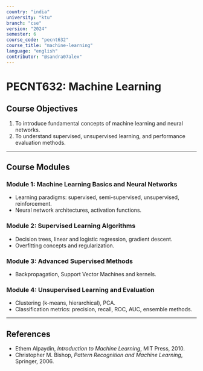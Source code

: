 ```yaml
---
country: "india"
university: "ktu"
branch: "cse"
version: "2024"
semester: 6
course_code: "pecnt632"
course_title: "machine-learning"
language: "english"
contributor: "@sandra07alex"
---
```


# PECNT632: Machine Learning

## Course Objectives
1. To introduce fundamental concepts of machine learning and neural networks.
2. To understand supervised, unsupervised learning, and performance evaluation methods.

---

## Course Modules

### Module 1: Machine Learning Basics and Neural Networks
- Learning paradigms: supervised, semi-supervised, unsupervised, reinforcement.
- Neural network architectures, activation functions.

### Module 2: Supervised Learning Algorithms
- Decision trees, linear and logistic regression, gradient descent.
- Overfitting concepts and regularization.

### Module 3: Advanced Supervised Methods
- Backpropagation, Support Vector Machines and kernels.

### Module 4: Unsupervised Learning and Evaluation
- Clustering (k-means, hierarchical), PCA.
- Classification metrics: precision, recall, ROC, AUC, ensemble methods.

---

## References
- Ethem Alpaydin, *Introduction to Machine Learning*, MIT Press, 2010.
- Christopher M. Bishop, *Pattern Recognition and Machine Learning*, Springer, 2006.
